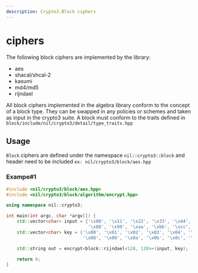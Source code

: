 ```yaml
---
description: Crypto3.Block ciphers
---
```


# ciphers

The following block ciphers are implemented by the library:

* aes
* shacal/shcal-2
* kasumi
* md4/md5
* rijndael

All block ciphers implemented in the algebra library conform to the concept of a block type. They can be swapped in any policies or schemes and taken as input in the crypto3 suite. A block must conform to the traits defined in `block/include/nil/crypto3/detail/type_traits.hpp`

## Usage

`Block` ciphers are defined under the namespace `nil::crypto3::block` and header need to be included `ex: nil/crypto3/block/aes.hpp`

### Exampe#1

```cpp
#include <nil/crypto3/block/aes.hpp>
#include <nil/crypto3/block/algorithm/encrypt.hpp>

using namespace nil::crypto3;

int main(int argc, char *argv[]) {
    std::vector<char> input = {'\x00', '\x11', '\x22', '\x33', '\x44', '\x55', '\x66', '\x77',
                               '\x88', '\x99', '\xaa', '\xbb', '\xcc', '\xdd', '\xee', '\xff'};
    std::vector<char> key = {'\x00', '\x01', '\x02', '\x03', '\x04', '\x05', '\x06', '\x07',
                             '\x08', '\x09', '\x0a', '\x0b', '\x0c', '\x0d', '\x0e', '\x0f'};

    std::string out = encrypt<block::rijndael<128, 128>>(input, key);

    return 0;
}
```
